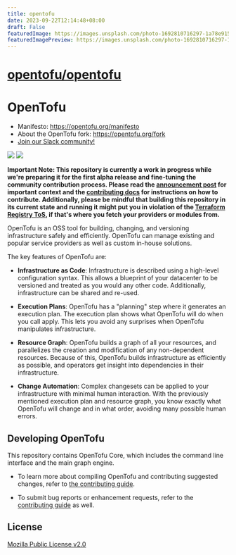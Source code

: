 ```yaml
---
title: opentofu
date: 2023-09-22T12:14:48+08:00
draft: False
featuredImage: https://images.unsplash.com/photo-1692810716297-1a78e9157cd3?ixid=M3w0NjAwMjJ8MHwxfHJhbmRvbXx8fHx8fHx8fDE2OTUzNTYwODJ8&ixlib=rb-4.0.3
featuredImagePreview: https://images.unsplash.com/photo-1692810716297-1a78e9157cd3?ixid=M3w0NjAwMjJ8MHwxfHJhbmRvbXx8fHx8fHx8fDE2OTUzNTYwODJ8&ixlib=rb-4.0.3
---
```


# [opentofu/opentofu](https://github.com/opentofu/opentofu)

# OpenTofu

- Manifesto: https://opentofu.org/manifesto
- About the OpenTofu fork: https://opentofu.org/fork
- [Join our Slack community!](https://join.slack.com/t/opentfcommunity/shared_invite/zt-237chyryd-mFULiefrbYGMYQoG72BUpQ)

![](https://raw.githubusercontent.com/opentofu/brand-artifacts/main/full/transparent/SVG/on-dark.svg#gh-dark-mode-only)
![](https://raw.githubusercontent.com/opentofu/brand-artifacts/main/full/transparent/SVG/on-light.svg#gh-light-mode-only)

**Important Note: This repository is currently a work in progress while we're preparing it for the first alpha release and fine-tuning the community contribution process. Please read the [announcement post](https://opentofu.org/fork) for important context and the [contributing docs](CONTRIBUTING.md) for instructions on how to contribute. Additionally, please be mindful that building this repository in its current state and running it might put you in violation of the [Terraform Registry ToS](https://web.archive.org/web/https://registry.terraform.io/terms), if that's where you fetch your providers or modules from.**

OpenTofu is an OSS tool for building, changing, and versioning infrastructure safely and efficiently. OpenTofu can manage existing and popular service providers as well as custom in-house solutions.

The key features of OpenTofu are:

- **Infrastructure as Code**: Infrastructure is described using a high-level configuration syntax. This allows a blueprint of your datacenter to be versioned and treated as you would any other code. Additionally, infrastructure can be shared and re-used.

- **Execution Plans**: OpenTofu has a "planning" step where it generates an execution plan. The execution plan shows what OpenTofu will do when you call apply. This lets you avoid any surprises when OpenTofu manipulates infrastructure.

- **Resource Graph**: OpenTofu builds a graph of all your resources, and parallelizes the creation and modification of any non-dependent resources. Because of this, OpenTofu builds infrastructure as efficiently as possible, and operators get insight into dependencies in their infrastructure.

- **Change Automation**: Complex changesets can be applied to your infrastructure with minimal human interaction. With the previously mentioned execution plan and resource graph, you know exactly what OpenTofu will change and in what order, avoiding many possible human errors.

## Developing OpenTofu

This repository contains OpenTofu Core, which includes the command line interface and the main graph engine.

- To learn more about compiling OpenTofu and contributing suggested changes, refer to [the contributing guide](CONTRIBUTING.md).

- To submit bug reports or enhancement requests, refer to the [contributing guide](CONTRIBUTING.md) as well.

## License

[Mozilla Public License v2.0](https://github.com/opentofu/opentofu/blob/main/LICENSE)
